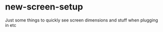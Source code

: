 # new-screen-setup
Just some things to quickly see screen dimensions and stuff when plugging in etc
